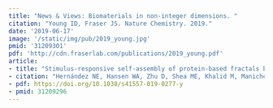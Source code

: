 ```yaml
---
title: "News & Views: Biomaterials in non-integer dimensions. "
citation: "Young ID, Fraser JS. Nature Chemistry. 2019."
date: '2019-06-17'
image: '/static/img/pub/2019_young.jpg'
pmid: '31209301'
pdf: 'http://cdn.fraserlab.com/publications/2019_young.pdf'
article:
- title: "Stimulus-responsive self-assembly of protein-based fractals by computational design"
- citation: "Hernández NE, Hansen WA, Zhu D, Shea ME, Khalid M, Manichev V, Putnins M, Chen M, Dodge AG, Yang L, Marrero-Berríos I, Banal M, Rechani P, Gustafsson T, Feldman LC, Lee SH, Wackett LP, Dai W, Khare SD. Nature Chemistry. 2019."
- pdf: https://doi.org/10.1038/s41557-019-0277-y
- pmid: 31209296
---
```

